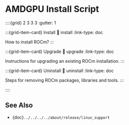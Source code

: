# AMDGPU Install Script

::::{grid} 2 3 3 3
:gutter: 1

:::{grid-item-card} Install
:link: install
:link-type: doc

How to install ROCm?
:::

:::{grid-item-card} Upgrade
:link: upgrade
:link-type: doc

Instructions for upgrading an existing ROCm installation.
:::

:::{grid-item-card} Uninstall
:link: uninstall
:link-type: doc

Steps for removing ROCm packages, libraries and tools.
:::

::::

## See Also

- {doc}`../../../../about/release/linux_support`
